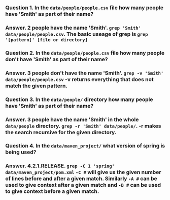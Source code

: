 ### Question 1. In the `data/people/people.csv` file how many people have 'Smith' as part of their name?
### Answer. 2 people have the name 'Smith'. `grep 'Smith' data/people/people.csv`.  The basic useage of grep is `grep '[pattern]' [file or directory]`

### Question 2. In the `data/people/people.csv` file how many people don't have 'Smith' as part of their name?
### Answer. 3 people don't have the name 'Smith'. `grep -v 'Smith' data/people/people.csv`  -v returns everything that does not match the given pattern.

### Question 3. In the `data/people/` directory how many people have 'Smith' as part of their name?
### Answer. 3 people have the name 'Smith' in the whole `data/people` directory.  `grep -r 'Smith' data/people/`.  -r makes the search recursive for the given directory.

### Question 4. In the `data/maven_project/` what version of spring is being used?
### Answer. 4.2.1.RELEASE. `grep -C 1 'spring' data/maven_project/pom.xml`  `-C #` will give us the given number of lines before and after a given match.  Similarly `-A #` can be used to give context after a given match and `-B #` can be used to give context before a given match.
